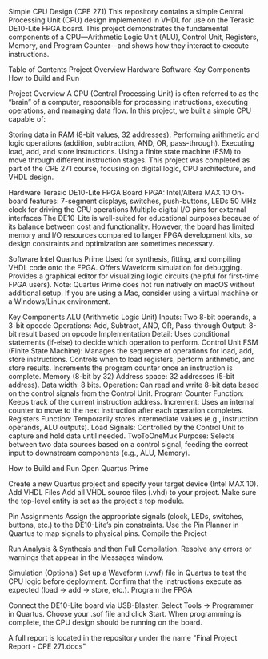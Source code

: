 Simple CPU Design (CPE 271)
This repository contains a simple Central Processing Unit (CPU) design implemented in VHDL for use on the Terasic DE10-Lite FPGA board. This project demonstrates the fundamental components of a CPU—Arithmetic Logic Unit (ALU), Control Unit, Registers, Memory, and Program Counter—and shows how they interact to execute instructions.

Table of Contents
Project Overview
Hardware
Software
Key Components
How to Build and Run

Project Overview
A CPU (Central Processing Unit) is often referred to as the “brain” of a computer, responsible for processing instructions, executing operations, and managing data flow. In this project, we built a simple CPU capable of:

Storing data in RAM (8-bit values, 32 addresses).
Performing arithmetic and logic operations (addition, subtraction, AND, OR, pass-through).
Executing load, add, and store instructions.
Using a finite state machine (FSM) to move through different instruction stages.
This project was completed as part of the CPE 271 course, focusing on digital logic, CPU architecture, and VHDL design.

Hardware
Terasic DE10-Lite FPGA Board
FPGA: Intel/Altera MAX 10
On-board features: 7-segment displays, switches, push-buttons, LEDs
50 MHz clock for driving the CPU operations
Multiple digital I/O pins for external interfaces
The DE10-Lite is well-suited for educational purposes because of its balance between cost and functionality. However, the board has limited memory and I/O resources compared to larger FPGA development kits, so design constraints and optimization are sometimes necessary.

Software
Intel Quartus Prime
Used for synthesis, fitting, and compiling VHDL code onto the FPGA.
Offers Waveform simulation for debugging.
Provides a graphical editor for visualizing logic circuits (helpful for first-time FPGA users).
Note: Quartus Prime does not run natively on macOS without additional setup. If you are using a Mac, consider using a virtual machine or a Windows/Linux environment.

Key Components
ALU (Arithmetic Logic Unit)
Inputs: Two 8-bit operands, a 3-bit opcode
Operations: Add, Subtract, AND, OR, Pass-through
Output: 8-bit result based on opcode
Implementation Detail: Uses conditional statements (if-else) to decide which operation to perform.
Control Unit
FSM (Finite State Machine):
Manages the sequence of operations for load, add, store instructions.
Controls when to load registers, perform arithmetic, and store results.
Increments the program counter once an instruction is complete.
Memory (8-bit by 32)
Address space: 32 addresses (5-bit address).
Data width: 8 bits.
Operation: Can read and write 8-bit data based on the control signals from the Control Unit.
Program Counter
Function: Keeps track of the current instruction address.
Increment: Uses an internal counter to move to the next instruction after each operation completes.
Registers
Function: Temporarily stores intermediate values (e.g., instruction operands, ALU outputs).
Load Signals: Controlled by the Control Unit to capture and hold data until needed.
TwoToOneMux
Purpose: Selects between two data sources based on a control signal, feeding the correct input to downstream components (e.g., ALU, Memory).

How to Build and Run
Open Quartus Prime

Create a new Quartus project and specify your target device (Intel MAX 10).
Add VHDL Files
Add all VHDL source files (.vhd) to your project.
Make sure the top-level entity is set as the project's top module.

Pin Assignments
Assign the appropriate signals (clock, LEDs, switches, buttons, etc.) to the DE10-Lite’s pin constraints.
Use the Pin Planner in Quartus to map signals to physical pins.
Compile the Project

Run Analysis & Synthesis and then Full Compilation.
Resolve any errors or warnings that appear in the Messages window.

Simulation (Optional)
Set up a Waveform (.vwf) file in Quartus to test the CPU logic before deployment.
Confirm that the instructions execute as expected (load → add → store, etc.).
Program the FPGA

Connect the DE10-Lite board via USB-Blaster.
Select Tools → Programmer in Quartus.
Choose your .sof file and click Start.
When programming is complete, the CPU design should be running on the board.

A full report is located in the repository under the name "Final Project Report - CPE 271.docs" 
